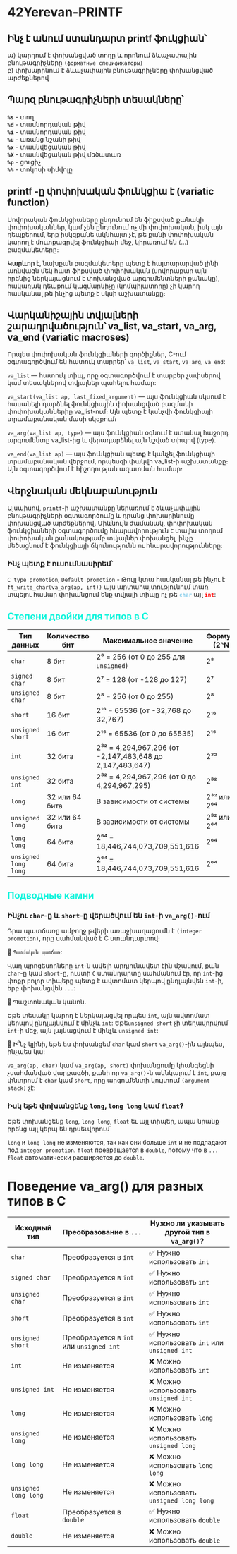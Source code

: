 # 42Yerevan-PRINTF

## Ինչ է անում ստանդարտ printf ֆուկցիան՝

ա) կարդում է փոխանցված տողը և որոնում ձևաչափային բնութագրիչները `(форматные спецификаторы)`  
բ) փոխարինում է ձևաչափային բնութագրիչները փոխանցված արժեքներով  

## Պարզ բնութագրիչների տեսակները՝

**`%s`** - տող  
**`%d`** - տասնորդական թիվ  
**`%i`** - տասնորդական թիվ  
**`%u`** - առանց նշանի թիվ  
**`%x`** - տասնվեցական թիվ  
**`%X`** - տասնվեցական թիվ մեծատառ  
**`%p`** - ցուցիչ  
**`%%`** - տոկոսի սիմվոլը 

## printf -ը փոփոխական ֆունկցիա է (variatic function)

Սովորական ֆունկցիաները ընդունում են ֆիքսված քանակի փոփոխականներ, կամ չեն ընդունում ոչ մի փոփոխական, իսկ այն դեպքերում, երբ իսկզբանե ակնհայտ չէ, թե քանի փոփոխական կարող է մուտքագրվել ֆունկցիաի մեջ, կիրառում են (․․․) բազմակետերը։ 

**Կարևոր է**, նախքան բազմակետերը պետք է հայտարարված լինի առնվազն մեկ հատ ֆիքսված փոփոխական (սովորաբար այն իրենից ներկայացնում է փոխանցված արգումենտների քանակը), հակառակ դեպքում կազմարկիչը (կոմպիլատորը) չի կարող հասկանալ թե ինչից պետք է սկսի աշխատանքը։

## Վարկանիշային տվյալների շարադրվածություն՝ va_list, va_start, va_arg, va_end (variatic macroses)

Որպես փոփոխական ֆունկցիաների գործիքներ, C-ում օգտագործվում են հատուկ տարրեր՝ `va_list`, `va_start`, `va_arg`, `va_end`:

`va_list` — հատուկ տիպ, որը օգտագործվում է տարբեր չափսերով կամ տեսակներով տվյալներ պահելու համար:

`va_start(va_list ap, last_fixed_argument)` — այս ֆունկցիան սկսում է հասանելի դարձնել ֆունկցիային փոխանցված բազմակի փոփոխականներիը va_list-ում։ Այն պետք է կանչվի ֆունկցիայի տրամաբանական մասի սկզբում։

`va_arg(va_list ap, type)` — այս ֆունկցիան օգնում է ստանալ հաջորդ արգումենտը va_list-ից և վերադարձնել այն նշված տիպով (type).

`va_end(va_list ap)` — այս ֆունկցիան պետք է կանչել ֆունկցիայի տրամաբանական վերջում, որպեսզի փակվի va_list-ի աշխատանքը։ Այն օգտագործվում է հիշողության ազատման համար։

## Վերջնական մեկնաբանություն

Այսպիսով, `printf`-ի աշխատանքը ներառում է ձևաչափային բնութագրիչների օգտագործումը և դրանց փոխարինումը փոխանցված արժեքներով։ Միևնույն ժամանակ, փոփոխական ֆունկցիաների օգտագործումը հնարավորություն է տալիս տողում փոփոխական քանակությամբ տվյալներ փոխանցել, ինչը մեծացնում է ֆունկցիայի ճկունությունն ու հնարավորությունները:

### Ինչ պետք է ուսումնասիրեմ՝

`C type promotion`, `Default promotion` - Թույլ կտա հասկանալ թե ինչու է `ft_write_char(va_arg(ap, int))` այս արտահայտությունում տառ տպելու համար փոխանցում ենք տվյալի տիպը ոչ թե <span style="color: skyblue;">**`char`**</span> այլ <span style="color: red;">**`int`**</span>:

## <span style="color: #10F4DC;">Степени двойки для типов в C</span>

| Тип данных           | Количество бит | Максимальное значение                     | Формула (2^N) |
|----------------------|--------------|----------------------------------------|--------------|
| `char`              | 8 бит        | 2⁸ = 256 (от 0 до 255 для `unsigned`) | 2⁸ |
| `signed char`       | 8 бит        | 2⁷ = 128 (от -128 до 127)             | 2⁷ |
| `unsigned char`     | 8 бит        | 2⁸ = 256 (от 0 до 255)                | 2⁸ |
| `short`            | 16 бит       | 2¹⁶ = 65536 (от -32,768 до 32,767)    | 2¹⁶ |
| `unsigned short`    | 16 бит       | 2¹⁶ = 65536 (от 0 до 65535)           | 2¹⁶ |
| `int`              | 32 бита      | 2³² = 4,294,967,296 (от -2,147,483,648 до 2,147,483,647) | 2³² |
| `unsigned int`     | 32 бита      | 2³² = 4,294,967,296 (от 0 до 4,294,967,295) | 2³² |
| `long`            | 32 или 64 бита | В зависимости от системы              | 2³² или 2⁶⁴ |
| `unsigned long`    | 32 или 64 бита | В зависимости от системы              | 2³² или 2⁶⁴ |
| `long long`        | 64 бита      | 2⁶⁴ = 18,446,744,073,709,551,616      | 2⁶⁴ |
| `unsigned long long` | 64 бита | 2⁶⁴ = 18,446,744,073,709,551,616      | 2⁶⁴ |

## <span style="color: #10F4DC;">Подводные камни</span>

### Ինչու `char`-ը և `short`-ը վերածվում են `int`-ի `va_arg()`-ում

Դրա պատճառը ամբողջ թվերի առաջխաղացումն է `(integer promotion)`, որը սահմանված է C ստանդարտով։

🔹 `Պատմական պատճառ`:

Վաղ պրոցեսորները `int`-ն ավելի արդյունավետ էին մշակում, քան `char`-ը կամ `short`-ը, ուստի `C` ստանդարտը սահմանում էր, որ `int`-ից փոքր բոլոր տիպերը պետք է ավտոմատ կերպով ընդլայնվեն `int`-ի, երբ փոխանցվեն `...`:

🔹 Պաշտոնական կանոն.

Եթե ​​տեսակը կարող է ներկայացվել որպես `int`, այն ավտոմատ կերպով ընդլայնվում է մինչև `int`: Եթե ​`unsigned short` չի տեղավորվում `int`-ի մեջ, այն լայնացվում է մինչև `unsigned int`:

🔹 Ի՞նչ կլինի, եթե ես փոխանցեմ `char` կամ `short` `va_arg()`-ին այնպես, ինչպես կա:

`va_arg(ap, char)` կամ `va_arg(ap, short)` փոխանցումը կհանգեցնի չսահմանված վարքագծի, քանի որ `va_arg()`-ն ակնկալում է `int`, բայց փնտրում է `char` կամ `short`, որը արգումենտի կույտում `(argument stack)` չէ:

### Իսկ եթե փոխանցենք `long`, `long long` կամ `float`?

Եթե փոխանցենք `long`, `long long`, `float` եւ այլ տիպեր, ապա նրանք իրենց այլ կերպ են դրսեւվորում`

`long` и `long long` не изменяются, так как они больше `int` и не подпадают под `integer promotion`.
`float` превращается в `double`, потому что в `...` `float` автоматически расширяется до `double`.

# Поведение va_arg() для разных типов в C

| Исходный тип      | Преобразование в `...`      | Нужно ли указывать другой тип в `va_arg()`? |
|------------------|---------------------------|--------------------------------|
| `char`          | Преобразуется в `int`      | ✅ Нужно использовать `int` |
| `signed char`   | Преобразуется в `int`      | ✅ Нужно использовать `int` |
| `unsigned char` | Преобразуется в `int`      | ✅ Нужно использовать `int` |
| `short`         | Преобразуется в `int`      | ✅ Нужно использовать `int` |
| `unsigned short`| Преобразуется в `int` или `unsigned int` | ✅ Нужно использовать `int` или `unsigned int` |
| `int`           | Не изменяется             | ❌ Можно использовать `int` |
| `unsigned int`  | Не изменяется             | ❌ Можно использовать `unsigned int` |
| `long`          | Не изменяется             | ❌ Можно использовать `long` |
| `unsigned long` | Не изменяется             | ❌ Можно использовать `unsigned long` |
| `long long`     | Не изменяется             | ❌ Можно использовать `long long` |
| `unsigned long long` | Не изменяется      | ❌ Можно использовать `unsigned long long` |
| `float`         | Преобразуется в `double`  | ✅ Нужно использовать `double` |
| `double`        | Не изменяется             | ❌ Можно использовать `double` |

